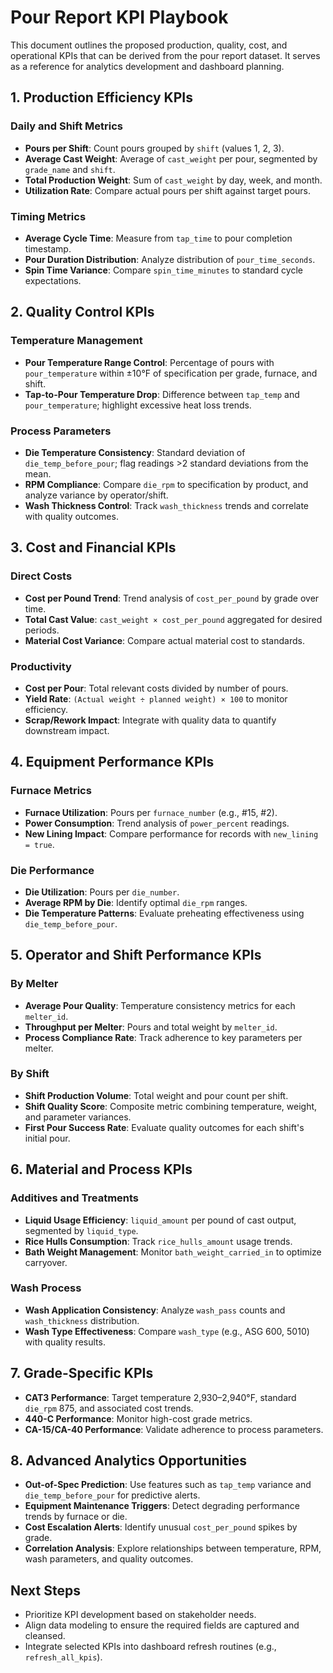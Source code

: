 # Pour Report KPI Playbook

This document outlines the proposed production, quality, cost, and operational KPIs that can be derived from the pour report dataset. It serves as a reference for analytics development and dashboard planning.

## 1. Production Efficiency KPIs

### Daily and Shift Metrics
- **Pours per Shift**: Count pours grouped by `shift` (values 1, 2, 3).
- **Average Cast Weight**: Average of `cast_weight` per pour, segmented by `grade_name` and `shift`.
- **Total Production Weight**: Sum of `cast_weight` by day, week, and month.
- **Utilization Rate**: Compare actual pours per shift against target pours.

### Timing Metrics
- **Average Cycle Time**: Measure from `tap_time` to pour completion timestamp.
- **Pour Duration Distribution**: Analyze distribution of `pour_time_seconds`.
- **Spin Time Variance**: Compare `spin_time_minutes` to standard cycle expectations.

## 2. Quality Control KPIs

### Temperature Management
- **Pour Temperature Range Control**: Percentage of pours with `pour_temperature` within ±10°F of specification per grade, furnace, and shift.
- **Tap-to-Pour Temperature Drop**: Difference between `tap_temp` and `pour_temperature`; highlight excessive heat loss trends.

### Process Parameters
- **Die Temperature Consistency**: Standard deviation of `die_temp_before_pour`; flag readings >2 standard deviations from the mean.
- **RPM Compliance**: Compare `die_rpm` to specification by product, and analyze variance by operator/shift.
- **Wash Thickness Control**: Track `wash_thickness` trends and correlate with quality outcomes.

## 3. Cost and Financial KPIs

### Direct Costs
- **Cost per Pound Trend**: Trend analysis of `cost_per_pound` by grade over time.
- **Total Cast Value**: `cast_weight × cost_per_pound` aggregated for desired periods.
- **Material Cost Variance**: Compare actual material cost to standards.

### Productivity
- **Cost per Pour**: Total relevant costs divided by number of pours.
- **Yield Rate**: `(Actual weight ÷ planned weight) × 100` to monitor efficiency.
- **Scrap/Rework Impact**: Integrate with quality data to quantify downstream impact.

## 4. Equipment Performance KPIs

### Furnace Metrics
- **Furnace Utilization**: Pours per `furnace_number` (e.g., #15, #2).
- **Power Consumption**: Trend analysis of `power_percent` readings.
- **New Lining Impact**: Compare performance for records with `new_lining = true`.

### Die Performance
- **Die Utilization**: Pours per `die_number`.
- **Average RPM by Die**: Identify optimal `die_rpm` ranges.
- **Die Temperature Patterns**: Evaluate preheating effectiveness using `die_temp_before_pour`.

## 5. Operator and Shift Performance KPIs

### By Melter
- **Average Pour Quality**: Temperature consistency metrics for each `melter_id`.
- **Throughput per Melter**: Pours and total weight by `melter_id`.
- **Process Compliance Rate**: Track adherence to key parameters per melter.

### By Shift
- **Shift Production Volume**: Total weight and pour count per shift.
- **Shift Quality Score**: Composite metric combining temperature, weight, and parameter variances.
- **First Pour Success Rate**: Evaluate quality outcomes for each shift's initial pour.

## 6. Material and Process KPIs

### Additives and Treatments
- **Liquid Usage Efficiency**: `liquid_amount` per pound of cast output, segmented by `liquid_type`.
- **Rice Hulls Consumption**: Track `rice_hulls_amount` usage trends.
- **Bath Weight Management**: Monitor `bath_weight_carried_in` to optimize carryover.

### Wash Process
- **Wash Application Consistency**: Analyze `wash_pass` counts and `wash_thickness` distribution.
- **Wash Type Effectiveness**: Compare `wash_type` (e.g., ASG 600, 5010) with quality results.

## 7. Grade-Specific KPIs
- **CAT3 Performance**: Target temperature 2,930–2,940°F, standard `die_rpm` 875, and associated cost trends.
- **440-C Performance**: Monitor high-cost grade metrics.
- **CA-15/CA-40 Performance**: Validate adherence to process parameters.

## 8. Advanced Analytics Opportunities
- **Out-of-Spec Prediction**: Use features such as `tap_temp` variance and `die_temp_before_pour` for predictive alerts.
- **Equipment Maintenance Triggers**: Detect degrading performance trends by furnace or die.
- **Cost Escalation Alerts**: Identify unusual `cost_per_pound` spikes by grade.
- **Correlation Analysis**: Explore relationships between temperature, RPM, wash parameters, and quality outcomes.

## Next Steps
- Prioritize KPI development based on stakeholder needs.
- Align data modeling to ensure the required fields are captured and cleansed.
- Integrate selected KPIs into dashboard refresh routines (e.g., `refresh_all_kpis`).

